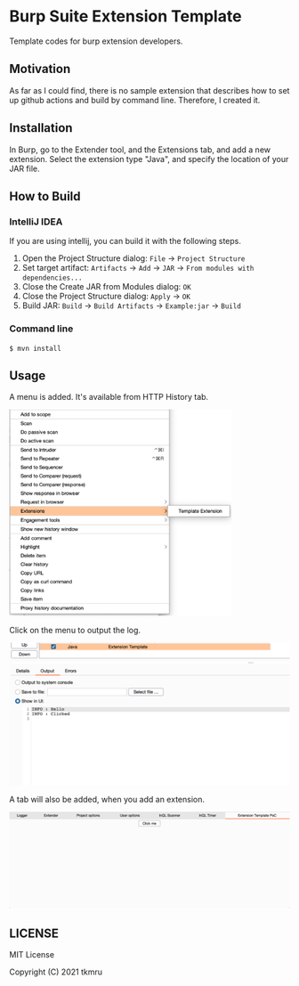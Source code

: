 # Burp Suite Extension Template

Template codes for burp extension developers.

## Motivation
As far as I could find, there is no sample extension that describes how to set up github actions and build by command line. Therefore, I created it.

## Installation
In Burp, go to the Extender tool, and the Extensions tab, and add a new extension. Select the extension type "Java", and specify the location of your JAR file.

## How to Build
### IntelliJ IDEA
If you are using intellij, you can build it with the following steps.

1. Open the Project Structure dialog: `File` -> `Project Structure`
2. Set target artifact: `Artifacts` -> `Add` -> `JAR` -> `From modules with dependencies...`
3. Close the Create JAR from Modules dialog: `OK`
4. Close the Project Structure dialog: `Apply` -> `OK`
5. Build JAR: `Build` -> `Build Artifacts` -> `Example:jar` -> `Build`

### Command line

```
$ mvn install
```

## Usage
A menu is added. It's available from HTTP History tab.

<img src="img/menu.png" width=400px>

Click on the menu to output the log.

<img src="img/log.png" width=600px>

A tab will also be added, when you add an extension.

<img src="img/tab.png" width=700px>

## LICENSE

MIT License

Copyright (C) 2021 tkmru
